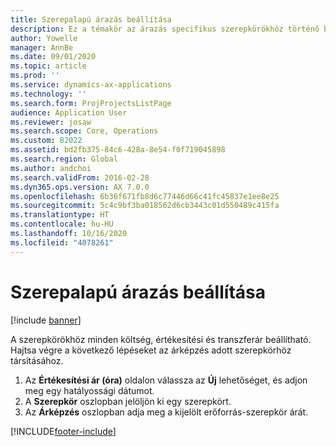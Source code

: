 ```yaml
---
title: Szerepalapú árazás beállítása
description: Ez a témakör az árazás specifikus szerepkörökhöz történő beállításáról nyújt információkat.
author: Yowelle
manager: AnnBe
ms.date: 09/01/2020
ms.topic: article
ms.prod: ''
ms.service: dynamics-ax-applications
ms.technology: ''
ms.search.form: ProjProjectsListPage
audience: Application User
ms.reviewer: josaw
ms.search.scope: Core, Operations
ms.custom: 82022
ms.assetid: bd2fb375-84c6-428a-8e54-f0f719045898
ms.search.region: Global
ms.author: andchoi
ms.search.validFrom: 2016-02-28
ms.dyn365.ops.version: AX 7.0.0
ms.openlocfilehash: 6b36f671fb8d6c77446d66c41fc45837e1ee8e25
ms.sourcegitcommit: 5c4c9bf3ba018562d6cb3443c01d550489c415fa
ms.translationtype: HT
ms.contentlocale: hu-HU
ms.lasthandoff: 10/16/2020
ms.locfileid: "4078261"
---
```

# <a name="set-up-role-based-pricing"></a>Szerepalapú árazás beállítása

[!include [banner](../includes/banner.md)]

A szerepkörökhöz minden költség, értékesítési és transzferár beállítható. Hajtsa végre a következő lépéseket az árképzés adott szerepkörhöz társításához.

1. Az **Értékesítési ár (óra)** oldalon válassza az **Új** lehetőséget, és adjon meg egy hatályossági dátumot.
2. A **Szerepkör** oszlopban jelöljön ki egy szerepkört.
3. Az **Árképzés** oszlopban adja meg a kijelölt erőforrás-szerepkör árát.


[!INCLUDE[footer-include](../includes/footer-banner.md)]